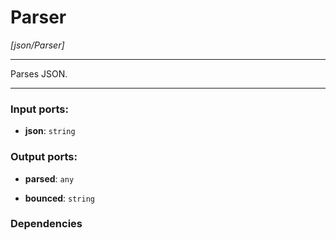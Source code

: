 # Parser

_[json/Parser]_

---

Parses JSON.  

---

### Input ports:

* __json__: ` string `

### Output ports:

* __parsed__: ` any `


* __bounced__: ` string `

### Dependencies




